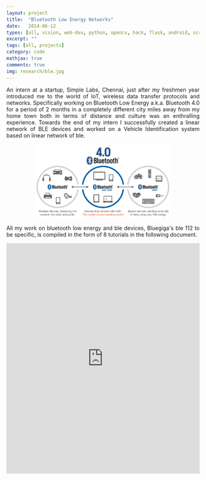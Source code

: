 ```yaml
---
layout: project
title:  "Bluetooth Low Energy Networks"
date:   2014-06-12
types: [all, vision, web-dev, python, opencv, hack, flask, android, scrapy, mongodb]
excerpt: ""
tags: [all, projects]
category: code
mathjax: true
comments: true
img: research/ble.jpg
---
```


<p style="text-align: justify; ">An intern at a startup, Simple Labs, Chennai, just after my freshmen year introduced me to the world of IoT, wireless data transfer protocols and networks. Specifically working on Bluetooth Low Energy a.k.a. Bluetooth 4.0 for a period of 2 months in a completely different city miles away from my home town both in terms of distance and culture was an enthralling experience. Towards the end of my intern I successfully created a linear network of BLE devices and worked on a Vehicle Identification system based on linear network of ble.</p>
<center><img src="/assets/research/ble2.png" width="70%"></center>
<p style="text-align: justify; ">All my work on bluetooth low energy and ble devices, Bluegiga's ble 112 to be specific, is compiled in the form of 8 tutorials in the following document.</p>

<iframe class="scribd_iframe_embed" src="https://www.scribd.com/embeds/326036186/content?start_page=1&view_mode=scroll&access_key=key-M1jNY3pTVjokQsLYfLfZ&show_recommendations=true" data-auto-height="false" data-aspect-ratio="0.7729220222793488" scrolling="no" id="doc_30158" width="100%" height="600" frameborder="0"></iframe>